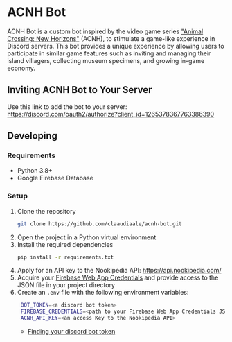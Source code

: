 # ACNH Bot
ACNH Bot is a custom bot inspired by the video game series 
["Animal Crossing: New Horizons"](https://en.wikipedia.org/wiki/Animal_Crossing:_New_Horizons) (ACNH), to stimulate a 
game-like experience in Discord servers. This bot provides a unique experience by allowing users to participate in 
similar game features such as inviting and managing their island villagers, collecting museum specimens, and growing 
in-game economy. 

## Inviting ACNH Bot to Your Server
Use this link to add the bot to your server:
https://discord.com/oauth2/authorize?client_id=1265378367763386390

## Developing 
### Requirements
- Python 3.8+
- Google Firebase Database

### Setup
1. Clone the repository
   ```sh
   git clone https://github.com/claaudiaale/acnh-bot.git
   ```
2. Open the project in a Python virtual environment
3. Install the required dependencies
    ```sh
    pip install -r requirements.txt
    ```
4. Apply for an API key to the Nookipedia API: https://api.nookipedia.com/
5. Acquire your [Firebase Web App Credentials](https://firebase.google.com/docs/auth/web/start) and provide access to 
the JSON file in your project directory
6. Create an ```.env``` file with the following environment variables:
   ```sh
    BOT_TOKEN=<a discord bot token>
    FIREBASE_CREDENTIALS=<path to your Firebase Web App Credentials JSON file>
    ACNH_API_KEY=<an access Key to the Nookipedia API>
    ```
   - [Finding your discord bot token](https://guide.pycord.dev/getting-started/creating-your-first-bot)



